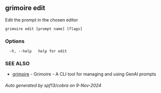 ## grimoire edit

Edit the prompt in the chosen editor

```
grimoire edit [prompt name] [flags]
```

### Options

```
  -h, --help   help for edit
```

### SEE ALSO

* [grimoire](grimoire.md)	 - Grimoire - A CLI tool for managing and using GenAI prompts

###### Auto generated by spf13/cobra on 9-Nov-2024
